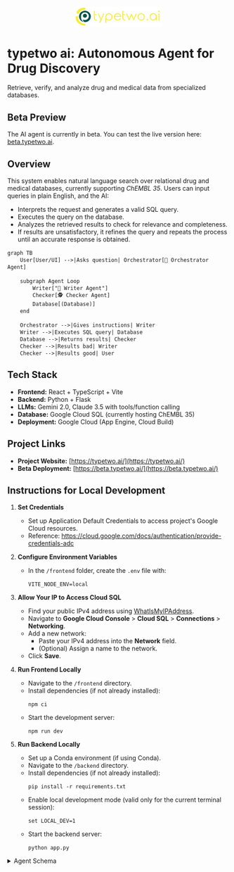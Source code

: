 <p align="center">
  <img src="011-logo-svg.svg" alt="TypeTwo AI Logo" width="200">
</p>

# typetwo ai: Autonomous Agent for Drug Discovery

Retrieve, verify, and analyze drug and medical data from specialized databases.

## Beta Preview

The AI agent is currently in beta. You can test the live version here:
[beta.typetwo.ai](https://beta.typetwo.ai/).

## Overview  

This system enables natural language search over relational drug and medical databases, currently supporting *ChEMBL 35*. Users can input queries in plain English, and the AI:  

- Interprets the request and generates a valid SQL query.  
- Executes the query on the database.  
- Analyzes the retrieved results to check for relevance and completeness.  
- If results are unsatisfactory, it refines the query and repeats the process until an accurate response is obtained.

```mermaid
graph TB
    User[User/UI] -->|Asks question| Orchestrator[🧠 Orchestrator Agent]
    
    subgraph Agent Loop
        Writer["📝 Writer Agent"]
        Checker[🕵️ Checker Agent]
        Database[(Database)]
    end
    
    Orchestrator -->|Gives instructions| Writer
    Writer -->|Executes SQL query| Database
    Database -->|Returns results| Checker
    Checker -->|Results bad| Writer
    Checker -->|Results good| User
```

## Tech Stack

- **Frontend:** React + TypeScript + Vite  
- **Backend:** Python + Flask  
- **LLMs:** Gemini 2.0, Claude 3.5 with tools/function calling
- **Database:** Google Cloud SQL (currently hosting ChEMBL 35)  
- **Deployment:** Google Cloud (App Engine, Cloud Build)


## Project Links  

- **Project Website:** [https://typetwo.ai/](https://typetwo.ai/)  
- **Beta Deployment:** [https://beta.typetwo.ai/](https://beta.typetwo.ai/)

## Instructions for Local Development

1. **Set Credentials**
   - Set up Application Default Credentials to access project's Google Cloud resources.
   - Reference: https://cloud.google.com/docs/authentication/provide-credentials-adc

2. **Configure Environment Variables**
   - In the `/frontend` folder, create the `.env` file with:
     ```
     VITE_NODE_ENV=local
     ```

3. **Allow Your IP to Access Cloud SQL**
   - Find your public IPv4 address using [WhatIsMyIPAddress](https://whatismyipaddress.com/).
   - Navigate to **Google Cloud Console** > **Cloud SQL** > **Connections** > **Networking**.
   - Add a new network:
     - Paste your IPv4 address into the **Network** field.
     - (Optional) Assign a name to the network.
   - Click **Save**.

4. **Run Frontend Locally**
   - Navigate to the `/frontend` directory.
   - Install dependencies (if not already installed):
     ```
     npm ci
     ```
   - Start the development server:
     ```
     npm run dev
     ```

5. **Run Backend Locally**
   - Set up a Conda environment (if using Conda).
   - Navigate to the `/backend` directory.
   - Install dependencies (if not already installed):
     ```
     pip install -r requirements.txt
     ```
   - Enable local development mode (valid only for the current terminal session):
     ```
     set LOCAL_DEV=1
     ```
   - Start the backend server:
     ```
     python app.py
     ```



<details>
  <summary>Agent Schema</summary>
  ```mermaid
  sequenceDiagram
    participant App
    participant Orchestrator
    participant Writer as Query Writer
    participant Checker as Query Checker
    participant DB as Database

    App-->>Orchestrator: User Query
    Orchestrator-->>App: QTAAOTF Answer
    App-->>Writer: Query Instructions
    Writer-->>App: Query
    App-->>DB: Query
    DB-->>App: Search Results
    App-->>Checker: Search Results
    
    Checker-->>App: Check Results
    
    alt Results Not Satisfactory
        App-->>Writer: Rewrite Query with New Instructions
    else Results Good
        App-)App: Return Results
    end
  ```